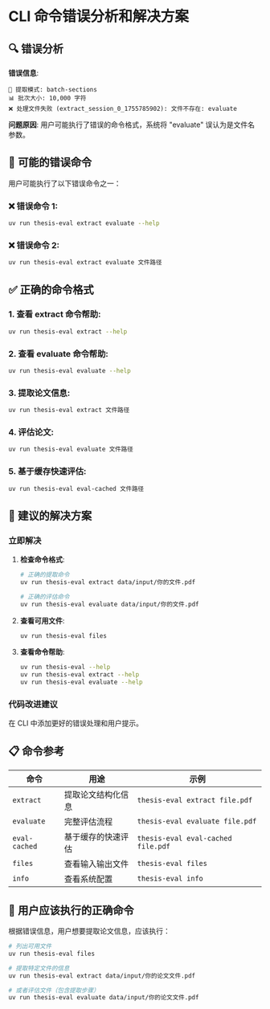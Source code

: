 # CLI 命令错误分析和解决方案

## 🔍 错误分析

**错误信息**:
```
🔧 提取模式: batch-sections
📊 批次大小: 10,000 字符
❌ 处理文件失败 (extract_session_0_1755785902): 文件不存在: evaluate
```

**问题原因**:
用户可能执行了错误的命令格式，系统将 "evaluate" 误认为是文件名参数。

## 🎯 可能的错误命令

用户可能执行了以下错误命令之一：

### ❌ 错误命令 1:
```bash
uv run thesis-eval extract evaluate --help
```

### ❌ 错误命令 2:
```bash
uv run thesis-eval extract evaluate 文件路径
```

## ✅ 正确的命令格式

### 1. **查看 extract 命令帮助**:
```bash
uv run thesis-eval extract --help
```

### 2. **查看 evaluate 命令帮助**:
```bash
uv run thesis-eval evaluate --help
```

### 3. **提取论文信息**:
```bash
uv run thesis-eval extract 文件路径
```

### 4. **评估论文**:
```bash
uv run thesis-eval evaluate 文件路径
```

### 5. **基于缓存快速评估**:
```bash
uv run thesis-eval eval-cached 文件路径
```

## 🔧 建议的解决方案

### 立即解决
1. **检查命令格式**:
   ```bash
   # 正确的提取命令
   uv run thesis-eval extract data/input/你的文件.pdf
   
   # 正确的评估命令  
   uv run thesis-eval evaluate data/input/你的文件.pdf
   ```

2. **查看可用文件**:
   ```bash
   uv run thesis-eval files
   ```

3. **查看命令帮助**:
   ```bash
   uv run thesis-eval --help
   uv run thesis-eval extract --help
   uv run thesis-eval evaluate --help
   ```

### 代码改进建议

在 CLI 中添加更好的错误处理和用户提示。

## 📋 命令参考

| 命令 | 用途 | 示例 |
|------|------|------|
| `extract` | 提取论文结构化信息 | `thesis-eval extract file.pdf` |
| `evaluate` | 完整评估流程 | `thesis-eval evaluate file.pdf` |
| `eval-cached` | 基于缓存的快速评估 | `thesis-eval eval-cached file.pdf` |
| `files` | 查看输入输出文件 | `thesis-eval files` |
| `info` | 查看系统配置 | `thesis-eval info` |

## 🎯 用户应该执行的正确命令

根据错误信息，用户想要提取论文信息，应该执行：

```bash
# 列出可用文件
uv run thesis-eval files

# 提取特定文件的信息
uv run thesis-eval extract data/input/你的论文文件.pdf

# 或者评估文件（包含提取步骤）
uv run thesis-eval evaluate data/input/你的论文文件.pdf
```
